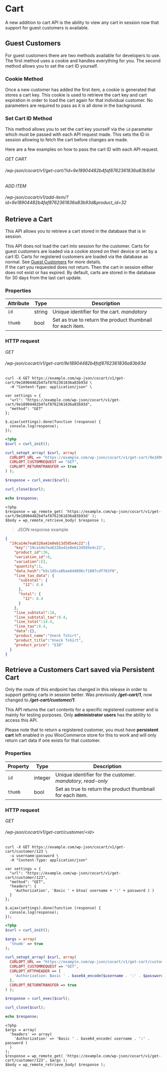 # Cart #

A new addition to cart API is the ability to view any cart in session now that support for guest customers is available.

## Guest Customers ##

For guest customers there are two methods available for developers to use. The first method uses a cookie and handles everything for you. The second method allows you to set the cart ID yourself.

### Cookie Method ###

Once a new customer has added the first item, a cookie is generated that stores a cart key. This cookie is used to retrieve the cart key and cart expiration in order to load the cart again for that individual customer. No parameters are required to pass as it is all done in the background.

### Set Cart ID Method ###

This method allows you to set the cart key yourself via the `id` parameter which must be passed with each API request made. This sets the ID in session allowing to fetch the cart before changes are made.

Here are a few examples on how to pass the cart ID with each API request.

<div class="api-endpoint">
  <div class="endpoint-data">
    <i class="label label-get">GET CART</i>
    <h6>/wp-json/cocart/v1/get-cart/?id=9e18904482b4faf8762361836a83b93d</h6>
  </div>
</div>

<div class="api-endpoint">
  <div class="endpoint-data">
    <i class="label label-post">ADD ITEM</i>
    <h6>/wp-json/cocart/v1/add-item/?id=9e18904482b4faf8762361836a83b93d&product_id=32</h6>
  </div>
</div>

## Retrieve a Cart ##

This API allows you to retrieve a cart stored in the database that is in session.

<aside class="warning">
	This API does not load the cart into session for the customer. Carts for guest customers are loaded via a cookie stored on their device or set by a cart ID. Carts for registered customers are loaded via the database as normal. See <a href="#guest-customers">Guest Customers</a> for more details.
</aside>

<aside class="notice">
	If the cart you requested does not return. Then the cart in session either does not exist or has expired. By default, carts are stored in the database for 30 days from the last cart update.
</aside>

### Properties ###

| Attribute | Type   | Description                                                              |
| --------- | ------ | ------------------------------------------------------------------------ |
| `id`      | string | Unique identifier for the cart. <i class="label label-info">mandatory</i> |
| `thumb`   | bool   | Set as true to return the product thumbnail for each item.               |

### HTTP request ###

<div class="api-endpoint">
  <div class="endpoint-data">
    <i class="label label-get">GET</i>
    <h6>/wp-json/cocart/v1/get-cart/9e18904482b4faf8762361836a83b93d</h6>
  </div>
</div>

```shell
curl -X GET https://example.com/wp-json/cocart/v1/get-cart/9e18904482b4faf8762361836a83b93d \
  -H "Content-Type: application/json" \
```

```javascript--jquery
var settings = {
  "url": "https://example.com/wp-json/cocart/v1/get-cart/9e18904482b4faf8762361836a83b93d",
  "method": "GET"
};

$.ajax(settings).done(function (response) {
  console.log(response);
});
```

```php
<?php
$curl = curl_init();

curl_setopt_array( $curl, array(
  CURLOPT_URL => "https://example.com/wp-json/cocart/v1/get-cart/9e18904482b4faf8762361836a83b93d",
  CURLOPT_CUSTOMREQUEST => "GET",
  CURLOPT_RETURNTRANSFER => true
) );

$response = curl_exec($curl);

curl_close($curl);

echo $response;
```

```php--wp-http-api
<?php
$response = wp_remote_get( 'https://example.com/wp-json/cocart/v1/get-cart/9e18904482b4faf8762361836a83b93d' );
$body = wp_remote_retrieve_body( $response );
```

> JSON response example

```json
{
  "19ca14e7ea6328a42e0eb13d585e4c22":{
    "key":"19ca14e7ea6328a42e0eb13d585e4c22",
    "product_id":36,
    "variation_id":0,
    "variation":[],
    "quantity":1,
    "data_hash":"b5c1d5ca8bae6d4896cf1807cdf763f0",
    "line_tax_data": {
      "subtotal": {
        "12": 8.4
      },
      "total": {
        "12": 8.4
      }
    },
    "line_subtotal":18,
    "line_subtotal_tax":8.4,
    "line_total":14.4,
    "line_tax":8.4,
    "data":{},
    "product_name":"Vneck Tshirt",
    "product_title":"Vneck Tshirt",
    "product_price": "£18"
  }
}
```

## Retrieve a Customers Cart saved via Persistent Cart ##

<aside class="warning">
	Only the route of this endpoint has changed in this release in order to support getting carts in session better. Was previously <strong><em>/get-cart/1</em></strong>, now changed to <strong><em>/get-cart/customer/1</em></strong>.
</aside>

This API returns the cart contents for a specific registered customer and is mainly for testing purposes. Only **administrator users** has the ability to access this API.

<aside class="notice">
	Please note that to return a registered customer, you must have <strong>persistent cart</strong> left enabled in you WooCommerce store for this to work and will only return cart data if one exists for that customer.
</aside>

### Properties ###

| Property  | Type    | Description                                                                   |
| --------- | ------- | ----------------------------------------------------------------------------- |
| `id`      | integer | Unique identifier for the customer. <i class="label label-info">mandatory, read-only</i> |
| `thumb`   | bool    | Set as true to return the product thumbnail for each item.                    |

### HTTP request ###

<div class="api-endpoint">
  <div class="endpoint-data">
    <i class="label label-get">GET</i>
    <h6>/wp-json/cocart/v1/get-cart/customer/&lt;id&gt;</h6>
  </div>
</div>

```shell
curl -X GET https://example.com/wp-json/cocart/v1/get-cart/customer/123 \
  -u username:password \
  -H "Content-Type: application/json"
```

```javascript--jquery
var settings = {
  "url": "https://example.com/wp-json/cocart/v1/get-cart/customer/123",
  "method": "GET",
  "headers": {
    'Authorization', 'Basic ' + btoa( username + ':' + password ) )
  }
};

$.ajax(settings).done(function (response) {
  console.log(response);
});
```

```php
<?php
$curl = curl_init();

$args = array(
  'thumb' => true
);

curl_setopt_array( $curl, array(
  CURLOPT_URL => "https://example.com/wp-json/cocart/v1/get-cart/customer/123",
  CURLOPT_CUSTOMREQUEST => "GET",
  CURLOPT_HTTPHEADER => [
    'Authorization: Basic ' . base64_encode($username . ':' . $password)
  ],
  CURLOPT_RETURNTRANSFER => true
) );

$response = curl_exec($curl);

curl_close($curl);

echo $response;
```

```php--wp-http-api
<?php
$args = array(
  'headers' => array(
    'Authorization' => 'Basic ' . base64_encode( username . ':' . password )
  )
);
$response = wp_remote_get( 'https://example.com/wp-json/cocart/v1/get-cart/customer/123', $args );
$body = wp_remote_retrieve_body( $response );
```
